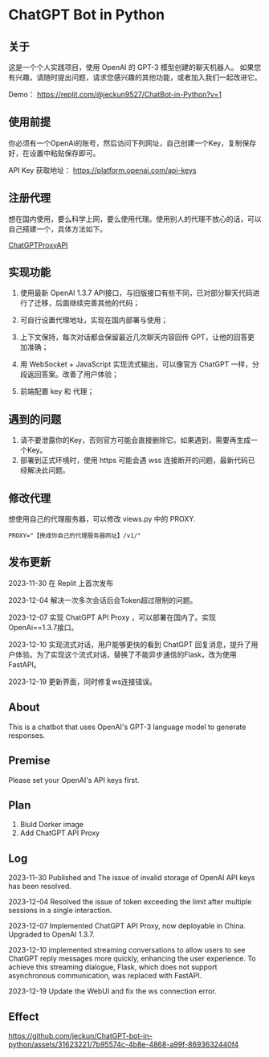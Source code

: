 # ChatGPT Bot in Python

## 关于

这是一个个人实践项目，使用 OpenAI 的 GPT-3 模型创建的聊天机器人。 如果您有兴趣，请随时提出问题，请求您感兴趣的其他功能，或者加入我们一起改进它。

Demo： https://replit.com/@jeckun9527/ChatBot-in-Python?v=1

## 使用前提

你必须有一个OpenAi的账号，然后访问下列网址，自己创建一个Key，复制保存好，在设置中粘贴保存即可。

API Key 获取地址： https://platform.openai.com/api-keys

## 注册代理

想在国内使用，要么科学上网，要么使用代理。使用别人的代理不放心的话，可以自己搭建一个，具体方法如下。

[ChatGPTProxyAPI](https://github.com/x-dr/chatgptProxyAPI)

## 实现功能

1. 使用最新 OpenAI 1.3.7 API接口，与旧版接口有些不同，已对部分聊天代码进行了迁移，后面继续完善其他的代码；

2. 可自行设置代理地址，实现在国内部署与使用；

3. 上下文保持，每次对话都会保留最近几次聊天内容回传 GPT，让他的回答更加准确；

4. 用 WebSocket + JavaScript 实现流式输出，可以像官方 ChatGPT 一样，分段返回答案。改善了用户体验；

5. 前端配置 key 和 代理；

## 遇到的问题

1. 请不要泄露你的Key，否则官方可能会直接删除它。如果遇到，需要再生成一个Key。
2. 部署到正式环境时，使用 https 可能会遇 wss 连接断开的问题，最新代码已经解决此问题。

## 修改代理

想使用自己的代理服务器，可以修改 views.py 中的 PROXY.

```
PROXY="【换成你自己的代理服务器网址】/v1/"
```

## 发布更新

2023-11-30 在 Replit 上首次发布

2023-12-04 解决一次多次会话后会Token超过限制的问题。

2023-12-07 实现 ChatGPT API Proxy ，可以部署在国内了。实现OpenAi==1.3.7接口。

2023-12-10 实现流式对话，用户能够更快的看到 ChatGPT 回复消息，提升了用户体验。为了实现这个流式对话，替换了不能异步通信的Flask，改为使用FastAPI。

2023-12-19 更新界面，同时修复ws连接错误。

## About

This is a chatbot that uses OpenAI's GPT-3 language model to generate responses.

## Premise

Please set your OpenAI's API keys first.

## Plan

1. Biuld Dorker image
2. Add ChatGPT API Proxy

## Log

2023-11-30 Published and The issue of invalid storage of OpenAI API keys has been resolved.

2023-12-04 Resolved the issue of token exceeding the limit after multiple sessions in a single interaction.

2023-12-07 Implemented ChatGPT API Proxy, now deployable in China. Upgraded to OpenAI 1.3.7.

2023-12-10 implemented streaming conversations to allow users to see ChatGPT reply messages more quickly, enhancing the user experience. To achieve this streaming dialogue, Flask, which does not support asynchronous communication, was replaced with FastAPI.

2023-12-19 Update the WebUI and fix the ws connection error.

## Effect


https://github.com/jeckun/ChatGPT-bot-in-python/assets/31623221/7b95574c-4b8e-4868-a99f-8693632440f4
